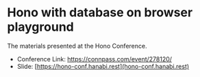 # Hono with database on browser playground

The materials presented at the Hono Conference. 

- Conference Link: https://connpass.com/event/278120/
- Slide: [https://hono-conf.hanabi.rest](hono-conf.hanabi.rest)